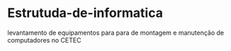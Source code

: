 # Estrutuda-de-informatica
levantamento de equipamentos para para de montagem e manutenção de computadores no CETEC
